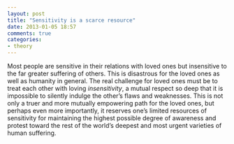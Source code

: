 ```yaml
---
layout: post
title: "Sensitivity is a scarce resource"
date: 2013-01-05 18:57
comments: true
categories:
- theory
---
```


Most people are sensitive in their relations with loved ones but insensitive to the far greater suffering of others. This is disastrous for the loved ones as well as humanity in general. The real challenge for loved ones must be to treat each other with loving *insensitivity*, a mutual respect so deep that it is impossible to silently indulge the other’s flaws and weaknesses. This is not only a truer and more mutually empowering path for the loved ones, but perhaps even more importantly, it reserves one’s limited resources of sensitivity for maintaining the highest possible degree of awareness and protest toward the rest of the world’s deepest and most urgent varieties of human suffering.